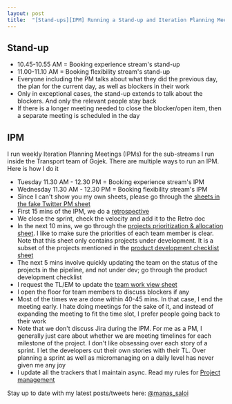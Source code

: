 ```yaml
---
layout: post
title:  "[Stand-ups][IPM] Running a Stand-up and Iteration Planning Meetings"
---
```


## Stand-up

- 10.45-10.55 AM = Booking experience stream's stand-up
- 11.00-11.10 AM = Booking flexibility stream's stand-up
- Everyone including the PM talks about what they did the previous day, the plan for the current day, as well as blockers in their work
- Only in exceptional cases, the stand-up extends to talk about the blockers. And only the relevant people stay back
- If there is a longer meeting needed to close the blocker/open item, then a separate meeting is scheduled in the day

## IPM

I run weekly Iteration Planning Meetings (IPMs) for the sub-streams I run inside the Transport team of Gojek. There are multiple ways to run an IPM. Here is how I do it

- Tuesday 11.30 AM - 12.30 PM = Booking experience stream's IPM
- Wednesday 11.30 AM - 12.30 PM = Booking flexibility stream's IPM
- Since I can't show you my own sheets, please go through the [sheets in the fake Twitter PM sheet](https://docs.google.com/spreadsheets/d/1FbGVvFG4bPkazM-7AJb4Ukjv7X4Ho8oZStT1lJX23sI/edit#gid=0)
- First 15 mins of the IPM, we do a [retrospective](https://manassaloi.com/2020/03/29/retrospectives.html)
- We close the sprint, check the velocity and add it to the Retro doc
- In the next 10 mins, we go through the [projects prioritization & allocation sheet](https://docs.google.com/spreadsheets/d/1FbGVvFG4bPkazM-7AJb4Ukjv7X4Ho8oZStT1lJX23sI/edit#gid=642287720). I like to make sure the priorities of each team member is clear. Note that this sheet only contains projects under development. It is a subset of the projects mentioned in the [product development checklist sheet](https://docs.google.com/spreadsheets/d/1FbGVvFG4bPkazM-7AJb4Ukjv7X4Ho8oZStT1lJX23sI/edit#gid=1191664602)
- The next 5 mins involve quickly updating the team on the status of the projects in the pipeline, and not under dev; go through the product development checklist
- I request the TL/EM to update the [team work view sheet](https://docs.google.com/spreadsheets/d/1FbGVvFG4bPkazM-7AJb4Ukjv7X4Ho8oZStT1lJX23sI/edit#gid=203120845)
- I open the floor for team members to discuss blockers if any
- Most of the times we are done within 40-45 mins. In that case, I end the meeting early. I hate doing meetings for the sake of it, and instead of expanding the meeting to fit the time slot, I prefer people going back to their work
- Note that we don't discuss Jira during the IPM. For me as a PM, I generally just care about whether we are meeting timelines for each milestone of the project. I don't like obsessing over each story of a sprint. I let the developers cut their own stories with their TL. Over planning a sprint as well as micromanaging on a daily level has never given me any joy
- I update all the trackers that I maintain async. Read my rules for [Project management](https://manassaloi.com/2020/04/26/rules-project-management.html)


Stay up to date with my latest posts/tweets here: [@manas_saloi](http://twitter.com/manas_saloi)
